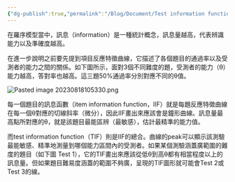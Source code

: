 ```yaml
---
{"dg-publish":true,"permalink":"/Blog/Document/Test information function/","title":"Test information function","tags":["blog","IRT"],"created":"2023-08-18","updated":"2023-08-18"}
---
```



在羅序模型當中，訊息（information）是一種統計概念，訊息量越高，代表辨識能力以及準確度越高。

在進一步說明之前要先提到項目反應特徵曲線，它描述了各個題目的通過率以及受測者的能力之間的關係。如下圖所示，面對3個不同難度的題，受測者的能力（θ）能力越高，答對率也越高。這三題50%通過率分別對應不同的θ值。

![Pasted image 20230818105330.png](/img/user/Blog/Document/Pasted%20image%2020230818105330.png)


每一個題目的訊息函數（item information function，IIF）就是每題反應特徵曲線在每一個θ對應的切線斜率（微分），因此IIF畫出來應該會是鐘形曲線。訊息量最高點所對應的θ，就是該題目最能區辨（最敏感），估計最精準的能力值。

而test information function（TIF）則是IIF的總合。曲線的peak可以顯示該測驗最能敏感、精準地測量到哪個能力區間內的受測者。如果某個測驗涵蓋廣範圍的難度的題目（如下圖 Test 1），它的TIF畫出來應該從低θ到高θ都有相當程度以上的訊息量。但如果題目難易度涵蓋的範圍不夠廣，呈現的TIF圖形就可能會Test 2或Test 3的線。

<style> .container {font-family: sans-serif; text-align: center;} .button-wrapper button {z-index: 1;height: 40px; width: 100px; margin: 10px;padding: 5px;} .excalidraw .App-menu_top .buttonList { display: flex;} .excalidraw-wrapper { height: 800px; margin: 50px; position: relative;} :root[dir="ltr"] .excalidraw .layer-ui__wrapper .zen-mode-transition.App-menu_bottom--transition-left {transform: none;} </style><script src="https://cdn.jsdelivr.net/npm/react@17/umd/react.production.min.js"></script><script src="https://cdn.jsdelivr.net/npm/react-dom@17/umd/react-dom.production.min.js"></script><script type="text/javascript" src="https://cdn.jsdelivr.net/npm/@excalidraw/excalidraw@0/dist/excalidraw.production.min.js"></script><div id="ideal_TIFexcalidraw.md1"></div><script>(function(){const InitialData={"type":"excalidraw","version":2,"source":"https://github.com/zsviczian/obsidian-excalidraw-plugin/releases/tag/1.9.16","elements":[{"type":"line","version":128,"versionNonce":375433208,"isDeleted":false,"id":"caYVpTqgPOdlVXi4oaB9h","fillStyle":"hachure","strokeWidth":1,"strokeStyle":"solid","roughness":1,"opacity":100,"angle":0,"x":-266.28515625,"y":-262.53515625,"strokeColor":"#1e1e1e","backgroundColor":"transparent","width":5.684341886080802e-14,"height":363.5859375,"seed":554185608,"groupIds":[],"frameId":null,"roundness":{"type":2},"boundElements":[],"updated":1692327913958,"link":null,"locked":false,"startBinding":null,"endBinding":null,"lastCommittedPoint":null,"startArrowhead":null,"endArrowhead":null,"points":[[0,0],[-5.684341886080802e-14,363.5859375]]},{"type":"line","version":290,"versionNonce":1529371384,"isDeleted":false,"id":"w63VU9EQT1aiVyvNmB16_","fillStyle":"hachure","strokeWidth":1,"strokeStyle":"solid","roughness":1,"opacity":100,"angle":0,"x":158.0546875,"y":101.08870738856955,"strokeColor":"#1e1e1e","backgroundColor":"transparent","width":426.6452915844875,"height":0,"seed":2096687352,"groupIds":[],"frameId":null,"roundness":{"type":2},"boundElements":[],"updated":1692327923525,"link":null,"locked":false,"startBinding":null,"endBinding":null,"lastCommittedPoint":null,"startArrowhead":null,"endArrowhead":null,"points":[[0,0],[-426.6452915844875,0]]},{"type":"text","version":50,"versionNonce":244537016,"isDeleted":false,"id":"yNvue25o","fillStyle":"hachure","strokeWidth":1,"strokeStyle":"solid","roughness":1,"opacity":100,"angle":0,"x":-69.328125,"y":118.30078125,"strokeColor":"#1e1e1e","backgroundColor":"transparent","width":11.219985961914062,"height":25,"seed":1414675448,"groupIds":[],"frameId":null,"roundness":null,"boundElements":[],"updated":1692605283006,"link":null,"locked":false,"fontSize":20,"fontFamily":1,"text":"θ","rawText":"θ","textAlign":"left","verticalAlign":"top","containerId":null,"originalText":"θ","lineHeight":1.25,"baseline":18},{"type":"text","version":108,"versionNonce":1476169928,"isDeleted":false,"id":"EliHJ9jo","fillStyle":"hachure","strokeWidth":1,"strokeStyle":"solid","roughness":1,"opacity":100,"angle":4.71238898038469,"x":-352.296875,"y":-96.40234375,"strokeColor":"#1e1e1e","backgroundColor":"transparent","width":105.21989440917969,"height":25,"seed":1215075576,"groupIds":[],"frameId":null,"roundness":null,"boundElements":[],"updated":1692605283006,"link":null,"locked":false,"fontSize":20,"fontFamily":1,"text":"information","rawText":"information","textAlign":"left","verticalAlign":"top","containerId":null,"originalText":"information","lineHeight":1.25,"baseline":18},{"type":"freedraw","version":402,"versionNonce":857114504,"isDeleted":false,"id":"_1ERetLBmm_2A0KY5L9JL","fillStyle":"hachure","strokeWidth":0.5,"strokeStyle":"solid","roughness":1,"opacity":100,"angle":0,"x":-255.65625,"y":-30.671875,"strokeColor":"#e03131","backgroundColor":"transparent","width":421.30859375,"height":78.7109375,"seed":1988796552,"groupIds":[],"frameId":null,"roundness":null,"boundElements":[],"updated":1692327975279,"link":null,"locked":false,"points":[[0,0],[0.40625,0],[0.8125,-0.41015625],[1.21875,-0.8203125],[1.625,-1.23046875],[2.03125,-1.23046875],[2.84375,-2.05078125],[3.25,-2.05078125],[3.65625,-2.4609375],[5.44921875,-3.0625],[6.26171875,-3.47265625],[8.4609375,-4.671875],[9.2734375,-5.08203125],[11.47265625,-5.68359375],[13.265625,-6.28515625],[14.078125,-6.6953125],[14.484375,-6.6953125],[15.296875,-7.10546875],[15.703125,-7.10546875],[16.921875,-7.515625],[17.328125,-7.92578125],[18.546875,-7.92578125],[18.953125,-8.3359375],[21.55859375,-9.34765625],[22.37109375,-9.7578125],[22.77734375,-9.7578125],[23.18359375,-9.7578125],[23.18359375,-10.16796875],[23.58984375,-10.16796875],[23.99609375,-10.578125],[24.40234375,-10.578125],[25.21484375,-10.98828125],[26.02734375,-11.3984375],[27.8203125,-12.59765625],[28.2265625,-12.59765625],[29.8515625,-13.41796875],[30.2578125,-13.828125],[31.0703125,-14.23828125],[31.8828125,-14.23828125],[32.6953125,-14.6484375],[33.1015625,-15.05859375],[34.3203125,-15.46875],[34.3203125,-15.87890625],[35.9453125,-16.6953125],[36.3515625,-16.6953125],[37.5703125,-17.51171875],[37.9765625,-17.921875],[38.7890625,-18.33203125],[39.6015625,-18.7421875],[40.4140625,-19.15234375],[41.2265625,-19.96875],[42.4453125,-20.7890625],[42.8515625,-21.19921875],[43.2578125,-21.19921875],[44.4765625,-22.01953125],[44.8828125,-22.01953125],[45.2890625,-22.4296875],[46.1015625,-22.83984375],[46.9140625,-23.66015625],[47.7265625,-24.0703125],[48.1328125,-24.48046875],[48.5390625,-24.48046875],[50.73828125,-26.08984375],[51.14453125,-26.08984375],[51.95703125,-26.5],[52.36328125,-26.91015625],[53.17578125,-26.91015625],[53.98828125,-27.3203125],[54.80078125,-27.73046875],[55.61328125,-27.73046875],[57.8125,-28.7421875],[58.21875,-28.7421875],[59.4375,-29.5625],[59.84375,-29.5625],[61.0625,-29.97265625],[61.46875,-29.97265625],[62.28125,-29.97265625],[62.28125,-30.3828125],[63.09375,-30.3828125],[63.5,-30.79296875],[65.125,-31.203125],[66.34375,-32.0234375],[66.75,-32.0234375],[67.5625,-32.43359375],[68.78125,-32.84375],[69.1875,-32.84375],[71.38671875,-33.85546875],[71.79296875,-34.265625],[73.41796875,-35.0859375],[73.82421875,-35.0859375],[76.0234375,-36.09765625],[76.4296875,-36.5078125],[77.6484375,-36.91796875],[79.44140625,-37.51953125],[80.25390625,-37.9296875],[80.66015625,-38.33984375],[82.859375,-38.94140625],[83.265625,-38.94140625],[84.484375,-39.3515625],[84.890625,-39.76171875],[85.703125,-40.171875],[86.109375,-40.171875],[87.734375,-40.9921875],[88.140625,-40.9921875],[90.33984375,-42.19140625],[92.1328125,-43.390625],[92.9453125,-43.80078125],[94.73828125,-44.40234375],[95.55078125,-44.8125],[96.36328125,-45.22265625],[97.58203125,-45.6328125],[97.98828125,-46.04296875],[98.80078125,-46.453125],[100.01953125,-46.86328125],[100.83203125,-47.6796875],[101.64453125,-48.08984375],[102.05078125,-48.5],[102.86328125,-48.5],[103.67578125,-48.91015625],[103.67578125,-49.3203125],[104.48828125,-49.73046875],[105.30078125,-49.73046875],[105.70703125,-50.140625],[106.11328125,-50.55078125],[106.92578125,-50.55078125],[107.33203125,-50.9609375],[109.53125,-51.5625],[110.34375,-51.97265625],[111.5625,-52.3828125],[111.96875,-52.79296875],[112.375,-53.203125],[113.1875,-53.203125],[114,-53.61328125],[114.40625,-54.0234375],[117.01171875,-55.03515625],[117.82421875,-55.4453125],[118.23046875,-55.4453125],[122.8359375,-57.34375],[123.2421875,-57.75390625],[124.0546875,-58.1640625],[124.8671875,-58.57421875],[126.0859375,-58.984375],[126.4921875,-58.984375],[128.1171875,-59.39453125],[128.9296875,-59.8046875],[130.5546875,-60.21484375],[131.3671875,-60.625],[132.5859375,-61.03515625],[134.37890625,-61.63671875],[135.19140625,-61.63671875],[136.00390625,-62.046875],[136.41015625,-62.046875],[137.62890625,-62.8671875],[138.03515625,-62.8671875],[138.84765625,-63.27734375],[139.66015625,-63.27734375],[140.06640625,-63.27734375],[140.06640625,-63.6875],[141.28515625,-64.09765625],[142.09765625,-64.09765625],[143.31640625,-64.5078125],[143.72265625,-64.5078125],[144.94140625,-65.328125],[145.34765625,-65.328125],[146.16015625,-65.328125],[146.97265625,-65.73828125],[147.78515625,-65.73828125],[148.59765625,-66.1484375],[149.81640625,-66.55859375],[150.62890625,-66.55859375],[151.84765625,-66.96875],[152.25390625,-66.96875],[156.453125,-67.37890625],[156.859375,-67.37890625],[159.05859375,-67.37890625],[159.46484375,-67.37890625],[160.68359375,-67.37890625],[161.08984375,-67.37890625],[162.30859375,-67.37890625],[162.71484375,-67.37890625],[163.93359375,-67.37890625],[164.33984375,-67.37890625],[167.92578125,-67.37890625],[168.73828125,-67.37890625],[172.53125,-67.37890625],[173.34375,-67.37890625],[175.54296875,-67.37890625],[177.3359375,-67.37890625],[178.1484375,-67.37890625],[179.3671875,-67.37890625],[179.7734375,-67.37890625],[181.3984375,-67.37890625],[181.8046875,-67.37890625],[183.0234375,-67.37890625],[185.22265625,-67.37890625],[185.62890625,-67.37890625],[186.44140625,-67.37890625],[187.66015625,-67.37890625],[188.87890625,-67.37890625],[189.28515625,-67.37890625],[190.50390625,-67.37890625],[194.703125,-67.37890625],[195.109375,-67.37890625],[198.90234375,-67.37890625],[199.71484375,-67.37890625],[201.5078125,-67.37890625],[201.9140625,-67.37890625],[203.1328125,-67.37890625],[203.5390625,-67.37890625],[203.9453125,-67.37890625],[204.3515625,-67.37890625],[204.7578125,-67.37890625],[205.1640625,-67.37890625],[205.9765625,-67.37890625],[206.3828125,-67.37890625],[207.1953125,-67.37890625],[208.0078125,-67.37890625],[212.20703125,-66.43359375],[212.61328125,-66.43359375],[213.42578125,-66.43359375],[213.83203125,-66.02734375],[215.05078125,-66.02734375],[215.45703125,-66.02734375],[216.26953125,-65.62109375],[217.08203125,-65.62109375],[219.28125,-65.62109375],[219.6875,-65.21484375],[221.3125,-64.80859375],[222.125,-64.80859375],[223.34375,-64.40234375],[223.75,-64.40234375],[225.94921875,-63.8046875],[226.76171875,-63.8046875],[227.57421875,-63.8046875],[229.3671875,-63.20703125],[231.97265625,-63.20703125],[232.78515625,-63.20703125],[237.390625,-62.26171875],[238.203125,-62.26171875],[240.40234375,-61.6640625],[241.21484375,-61.6640625],[242.43359375,-61.6640625],[244.2265625,-61.6640625],[244.6328125,-61.2578125],[245.8515625,-61.2578125],[246.2578125,-61.2578125],[247.4765625,-60.8515625],[247.8828125,-60.8515625],[250.08203125,-60.4453125],[250.48828125,-60.4453125],[252.11328125,-60.4453125],[252.92578125,-60.0390625],[254.14453125,-60.0390625],[254.95703125,-59.6328125],[256.17578125,-59.6328125],[256.58203125,-59.2265625],[257.80078125,-59.2265625],[258.20703125,-58.8203125],[259.83203125,-58.4140625],[260.64453125,-58.0078125],[262.4375,-57.41015625],[266.0234375,-56.21484375],[266.8359375,-55.80859375],[268.62890625,-55.2109375],[269.44140625,-55.2109375],[270.25390625,-54.3984375],[270.66015625,-54.3984375],[274.859375,-52.50390625],[280.65625,-50.1875],[282.28125,-49.375],[284.07421875,-48.1796875],[285.69921875,-47.3671875],[286.10546875,-47.3671875],[288.3046875,-46.36328125],[288.7109375,-46.36328125],[290.3359375,-45.14453125],[291.1484375,-45.14453125],[293.34765625,-43.54296875],[297.140625,-41.6484375],[298.359375,-41.2421875],[299.171875,-40.4296875],[300.796875,-39.6171875],[301.203125,-39.6171875],[302.828125,-39.2109375],[303.234375,-38.8046875],[304.453125,-38.3984375],[305.265625,-37.9921875],[307.46484375,-36.98828125],[308.27734375,-36.98828125],[312.4765625,-35.63671875],[316.26953125,-34.69140625],[317.48828125,-34.28515625],[319.28125,-33.6875],[321.88671875,-32.68359375],[322.69921875,-32.68359375],[326.8984375,-31.33203125],[327.3046875,-31.33203125],[329.09765625,-30.734375],[329.91015625,-30.328125],[330.72265625,-29.921875],[331.53515625,-29.921875],[331.94140625,-29.921875],[333.16015625,-29.515625],[333.56640625,-29.109375],[334.78515625,-29.109375],[335.19140625,-28.703125],[337.390625,-28.10546875],[339.18359375,-28.10546875],[339.99609375,-27.69921875],[340.80859375,-27.29296875],[343.0078125,-26.6953125],[343.4140625,-26.2890625],[345.61328125,-25.69140625],[346.01953125,-25.69140625],[348.625,-25.09375],[349.03125,-24.6875],[351.23046875,-23.68359375],[353.0234375,-23.0859375],[353.8359375,-22.6796875],[355.62890625,-22.08203125],[356.44140625,-21.26953125],[357.25390625,-21.26953125],[357.66015625,-20.86328125],[358.47265625,-20.45703125],[358.87890625,-20.45703125],[360.09765625,-20.05078125],[360.91015625,-19.23828125],[361.72265625,-19.23828125],[362.53515625,-18.83203125],[363.75390625,-18.01953125],[364.56640625,-18.01953125],[365.78515625,-17.20703125],[366.19140625,-17.20703125],[368.796875,-16.203125],[370.58984375,-16.203125],[375.1953125,-14.30859375],[376.98828125,-13.7109375],[378.20703125,-12.8984375],[380,-12.30078125],[381.21875,-11.89453125],[381.625,-11.89453125],[382.03125,-11.89453125],[382.84375,-11.08203125],[384.46875,-10.26953125],[385.28125,-9.86328125],[391.890625,-7.140625],[393.68359375,-6.54296875],[394.90234375,-5.73046875],[395.71484375,-5.73046875],[396.12109375,-5.32421875],[396.93359375,-4.91796875],[396.93359375,-4.51171875],[397.74609375,-4.10546875],[398.15234375,-4.10546875],[398.96484375,-3.69921875],[398.96484375,-3.29296875],[399.77734375,-2.88671875],[400.18359375,-2.88671875],[400.99609375,-2.07421875],[401.40234375,-1.66796875],[402.62109375,-1.26171875],[403.02734375,-0.85546875],[403.43359375,-0.44921875],[404.24609375,-0.04296875],[404.65234375,-0.04296875],[405.05859375,0.36328125],[405.46484375,0.76953125],[406.27734375,1.17578125],[406.68359375,1.58203125],[407.49609375,1.98828125],[407.90234375,1.98828125],[408.30859375,2.39453125],[408.71484375,2.80078125],[409.12109375,3.20703125],[409.52734375,3.61328125],[410.33984375,4.01953125],[411.15234375,4.42578125],[412.37109375,5.23828125],[412.77734375,5.64453125],[413.58984375,6.05078125],[413.58984375,6.45703125],[413.99609375,6.45703125],[414.80859375,7.26953125],[415.21484375,7.26953125],[416.02734375,7.67578125],[416.43359375,8.08203125],[417.24609375,8.48828125],[417.65234375,8.48828125],[418.05859375,8.48828125],[418.46484375,8.48828125],[418.46484375,8.89453125],[418.87109375,8.89453125],[418.87109375,9.30078125],[419.27734375,9.30078125],[420.08984375,10.11328125],[420.90234375,10.92578125],[420.90234375,11.33203125],[421.30859375,11.33203125],[421.30859375,11.33203125]],"lastCommittedPoint":null,"simulatePressure":true,"pressures":[]},{"type":"freedraw","version":724,"versionNonce":1795550344,"isDeleted":false,"id":"VZwp2T_V4XIKv_Rh2lsT8","fillStyle":"hachure","strokeWidth":0.5,"strokeStyle":"solid","roughness":1,"opacity":100,"angle":0,"x":-248.82421875,"y":42.5859375,"strokeColor":"#1971c2","backgroundColor":"transparent","width":379.53515625,"height":157.25390625,"seed":82597512,"groupIds":[],"frameId":null,"roundness":null,"boundElements":[],"updated":1692328012897,"link":null,"locked":false,"points":[[0,0],[0,-0.41015625],[0.8125,-0.41015625],[1.21875,-0.41015625],[2.03125,-0.41015625],[2.4375,-0.41015625],[2.84375,-0.41015625],[3.25,-0.41015625],[4.0625,-0.41015625],[4.875,-0.41015625],[5.28125,-0.41015625],[5.6875,-0.41015625],[6.09375,-0.41015625],[6.5,-0.41015625],[6.90625,-0.41015625],[7.3125,-0.41015625],[7.71875,-0.41015625],[8.125,-0.41015625],[8.53125,-0.8203125],[8.9375,-0.8203125],[9.75,-0.8203125],[10.15625,-0.8203125],[10.5625,-0.8203125],[10.96875,-1.23046875],[11.375,-1.23046875],[11.78125,-1.23046875],[12.1875,-1.23046875],[12.59375,-1.23046875],[13,-1.23046875],[13.8125,-1.640625],[14.625,-1.640625],[15.4375,-1.640625],[16.25,-2.05078125],[17.0625,-2.05078125],[17.46875,-2.05078125],[18.28125,-2.05078125],[18.6875,-2.05078125],[19.90625,-2.05078125],[20.3125,-2.05078125],[21.53125,-2.05078125],[22.34375,-2.4609375],[22.75,-2.4609375],[23.15625,-2.4609375],[23.96875,-2.4609375],[24.375,-2.4609375],[25.1875,-2.4609375],[25.59375,-2.4609375],[26.40625,-2.4609375],[26.8125,-2.4609375],[27.21875,-2.4609375],[27.625,-2.4609375],[28.03125,-2.4609375],[28.4375,-2.4609375],[28.84375,-2.87109375],[29.25,-2.87109375],[30.0625,-2.87109375],[30.46875,-2.87109375],[30.875,-2.87109375],[31.6875,-2.87109375],[32.09375,-2.87109375],[32.90625,-2.87109375],[33.3125,-2.87109375],[34.125,-3.28125],[34.53125,-3.28125],[34.9375,-3.28125],[35.34375,-3.28125],[36.15625,-3.28125],[36.5625,-3.28125],[37.375,-3.69140625],[38.1875,-3.69140625],[39,-3.69140625],[39.8125,-4.1015625],[40.625,-4.1015625],[41.03125,-4.1015625],[41.84375,-4.1015625],[42.25,-4.1015625],[43.0625,-4.51171875],[43.875,-4.921875],[44.28125,-4.921875],[45.09375,-5.33203125],[45.5,-5.33203125],[45.90625,-5.33203125],[46.3125,-5.33203125],[46.71875,-5.33203125],[47.125,-5.7421875],[47.53125,-5.7421875],[47.9375,-6.15234375],[48.34375,-6.15234375],[48.75,-6.15234375],[49.5625,-6.5625],[49.96875,-6.5625],[50.78125,-6.97265625],[51.1875,-6.97265625],[51.59375,-6.97265625],[52,-7.3828125],[52.8125,-7.79296875],[53.21875,-7.79296875],[53.625,-8.203125],[54.03125,-8.203125],[54.4375,-8.61328125],[55.25,-9.0234375],[55.65625,-9.0234375],[55.65625,-9.43359375],[56.0625,-9.84375],[56.46875,-9.84375],[56.46875,-10.25390625],[57.28125,-10.6640625],[57.28125,-11.07421875],[58.09375,-12.30078125],[60.9375,-15.1484375],[61.75,-15.96875],[62.5625,-16.78515625],[62.96875,-17.60546875],[63.375,-18.015625],[63.78125,-18.8359375],[64.1875,-19.24609375],[64.59375,-19.65625],[64.59375,-20.06640625],[65.40625,-21.29296875],[65.8125,-21.703125],[66.21875,-22.5234375],[66.625,-22.93359375],[67.03125,-23.75390625],[67.4375,-23.75390625],[67.84375,-24.57421875],[67.84375,-24.984375],[68.25,-25.39453125],[68.65625,-25.8046875],[68.65625,-26.625],[69.0625,-26.625],[69.0625,-27.03515625],[69.46875,-27.4453125],[69.46875,-27.85546875],[69.875,-28.265625],[69.875,-28.67578125],[70.28125,-29.49609375],[70.28125,-29.90625],[70.6875,-30.31640625],[71.8828125,-32.11328125],[72.2890625,-33.33984375],[72.88671875,-35.13671875],[75.1875,-39.75],[75.1875,-40.16015625],[77.89453125,-45.58984375],[78.4921875,-47.38671875],[78.8984375,-48.203125],[79.3046875,-50.81640625],[80.30859375,-53.0234375],[80.71484375,-53.84375],[81.12109375,-54.66015625],[81.52734375,-55.88671875],[81.93359375,-56.296875],[82.33984375,-57.5234375],[82.33984375,-57.93359375],[82.74609375,-58.75390625],[82.74609375,-59.1640625],[82.74609375,-59.984375],[83.15234375,-60.80078125],[83.15234375,-61.62109375],[83.55859375,-62.4375],[83.55859375,-62.84765625],[83.96484375,-64.07421875],[83.96484375,-64.484375],[84.37109375,-65.3046875],[84.37109375,-66.12109375],[84.77734375,-66.94140625],[85.18359375,-67.7578125],[85.58984375,-68.984375],[85.58984375,-69.39453125],[85.99609375,-71.02734375],[86.40234375,-71.84375],[87.75390625,-76.45703125],[87.75390625,-76.8671875],[88.16015625,-78.09375],[88.56640625,-78.50390625],[88.97265625,-79.73046875],[89.37890625,-80.140625],[89.37890625,-80.9609375],[89.78515625,-81.77734375],[90.3828125,-84.390625],[90.3828125,-84.80078125],[90.7890625,-85.62109375],[91.1953125,-86.03125],[91.1953125,-86.84765625],[91.6015625,-87.2578125],[91.6015625,-88.484375],[92.0078125,-88.89453125],[92.0078125,-89.3046875],[92.0078125,-90.53125],[92.4140625,-90.94140625],[93.01171875,-93.1484375],[93.01171875,-93.55859375],[93.41796875,-95.19140625],[93.82421875,-96.0078125],[93.82421875,-97.234375],[93.82421875,-97.64453125],[94.63671875,-98.87109375],[94.63671875,-99.28125],[94.63671875,-100.1015625],[94.63671875,-100.51171875],[95.44921875,-101.33203125],[95.44921875,-101.7421875],[95.44921875,-102.5625],[95.85546875,-102.97265625],[95.85546875,-103.79296875],[96.26171875,-104.203125],[96.26171875,-105.4296875],[96.66796875,-105.83984375],[96.66796875,-106.25],[96.66796875,-107.0703125],[97.07421875,-107.88671875],[97.07421875,-108.70703125],[97.48046875,-109.5234375],[97.48046875,-110.34375],[97.48046875,-110.75390625],[97.88671875,-111.1640625],[97.88671875,-111.57421875],[97.88671875,-112.39453125],[98.29296875,-112.8046875],[98.29296875,-114.03125],[98.69921875,-114.44140625],[99.10546875,-116.6484375],[99.51171875,-117.46484375],[99.51171875,-118.28515625],[99.91796875,-118.6953125],[99.91796875,-119.10546875],[100.32421875,-119.92578125],[100.73046875,-120.3359375],[100.73046875,-120.74609375],[101.13671875,-121.15625],[101.13671875,-121.56640625],[101.13671875,-121.9765625],[101.13671875,-122.38671875],[101.54296875,-122.38671875],[101.54296875,-122.796875],[101.94921875,-123.6171875],[102.35546875,-124.43359375],[102.76171875,-125.25390625],[103.359375,-127.05078125],[104.36328125,-129.2578125],[104.76953125,-129.66796875],[105.17578125,-130.89453125],[105.58203125,-131.3046875],[105.98828125,-132.125],[105.98828125,-132.53515625],[106.39453125,-133.35546875],[106.80078125,-133.35546875],[106.80078125,-133.765625],[106.80078125,-134.17578125],[107.20703125,-134.17578125],[107.20703125,-134.5859375],[107.61328125,-134.5859375],[107.61328125,-135.40625],[108.01953125,-135.81640625],[108.42578125,-136.2265625],[108.42578125,-136.63671875],[108.83203125,-137.046875],[109.23828125,-137.046875],[109.23828125,-137.45703125],[109.23828125,-137.8671875],[109.64453125,-138.27734375],[110.05078125,-138.27734375],[110.05078125,-138.6875],[110.45703125,-139.09765625],[110.86328125,-139.09765625],[110.86328125,-139.5078125],[111.26953125,-139.91796875],[111.67578125,-140.328125],[112.08203125,-140.328125],[112.08203125,-140.73828125],[112.48828125,-140.73828125],[112.89453125,-141.1484375],[113.30078125,-141.55859375],[113.70703125,-141.55859375],[113.70703125,-141.96875],[114.51953125,-142.37890625],[114.92578125,-142.37890625],[115.33203125,-142.7890625],[115.73828125,-143.19921875],[116.14453125,-143.609375],[116.55078125,-143.609375],[116.95703125,-143.609375],[117.36328125,-144.01953125],[117.76953125,-144.4296875],[118.17578125,-144.4296875],[118.58203125,-144.4296875],[118.58203125,-144.83984375],[118.98828125,-144.83984375],[119.39453125,-145.25],[119.80078125,-145.25],[120.20703125,-145.66015625],[120.61328125,-145.66015625],[121.01953125,-145.66015625],[121.83203125,-146.0703125],[122.23828125,-146.0703125],[123.05078125,-146.48046875],[123.45703125,-146.48046875],[123.86328125,-146.890625],[124.26953125,-146.890625],[124.26953125,-147.30078125],[124.67578125,-147.30078125],[125.48828125,-147.30078125],[126.30078125,-147.7109375],[127.11328125,-147.7109375],[127.51953125,-147.7109375],[127.92578125,-148.12109375],[128.33203125,-148.12109375],[129.14453125,-148.53125],[129.55078125,-148.53125],[130.36328125,-148.53125],[130.76953125,-148.94140625],[132.96875,-149.3515625],[133.375,-149.3515625],[135.57421875,-149.953125],[135.98046875,-149.953125],[136.38671875,-149.953125],[136.38671875,-150.36328125],[136.79296875,-150.36328125],[137.19921875,-150.36328125],[137.60546875,-150.36328125],[138.01171875,-150.36328125],[138.41796875,-150.36328125],[139.63671875,-150.36328125],[140.04296875,-150.36328125],[141.66796875,-150.7734375],[142.48046875,-150.7734375],[144.10546875,-151.59375],[144.51171875,-151.59375],[144.91796875,-151.59375],[145.32421875,-151.59375],[145.73046875,-151.59375],[146.54296875,-151.59375],[146.94921875,-151.1875],[147.35546875,-151.1875],[147.76171875,-151.1875],[148.16796875,-151.1875],[148.57421875,-151.1875],[148.98046875,-151.1875],[149.79296875,-151.1875],[151.41796875,-151.1875],[152.23046875,-151.1875],[153.04296875,-151.1875],[153.44921875,-151.1875],[153.85546875,-151.1875],[154.66796875,-151.1875],[155.07421875,-151.59765625],[159.6796875,-151.59765625],[160.4921875,-152.0078125],[162.69140625,-152.0078125],[163.09765625,-152.0078125],[163.50390625,-152.41796875],[163.91015625,-152.41796875],[164.31640625,-152.41796875],[165.12890625,-152.41796875],[165.53515625,-152.01171875],[165.94140625,-152.01171875],[166.75390625,-152.01171875],[166.75390625,-151.60546875],[167.56640625,-151.60546875],[167.97265625,-151.60546875],[169.19140625,-150.79296875],[169.59765625,-150.79296875],[170.81640625,-150.38671875],[171.62890625,-149.98046875],[172.44140625,-149.57421875],[173.25390625,-149.57421875],[174.47265625,-149.16796875],[174.87890625,-149.16796875],[175.28515625,-149.16796875],[175.69140625,-148.76171875],[176.09765625,-148.76171875],[176.50390625,-148.35546875],[176.91015625,-148.35546875],[177.31640625,-148.35546875],[178.12890625,-147.94921875],[178.53515625,-147.94921875],[178.94140625,-147.94921875],[179.34765625,-147.94921875],[180.16015625,-147.94921875],[180.56640625,-147.94921875],[182.765625,-147.94921875],[183.171875,-147.94921875],[186.18359375,-147.94921875],[186.18359375,-148.359375],[186.58984375,-148.359375],[186.99609375,-148.359375],[187.40234375,-148.359375],[188.21484375,-148.359375],[188.62109375,-148.359375],[189.02734375,-148.76953125],[189.83984375,-148.76953125],[190.24609375,-148.76953125],[190.65234375,-148.76953125],[191.05859375,-148.76953125],[191.46484375,-148.76953125],[191.87109375,-148.76953125],[192.27734375,-148.76953125],[192.68359375,-148.36328125],[193.08984375,-148.36328125],[193.90234375,-147.95703125],[194.30859375,-147.95703125],[194.71484375,-147.55078125],[195.12109375,-147.55078125],[195.52734375,-147.55078125],[195.93359375,-147.55078125],[196.33984375,-147.55078125],[196.74609375,-147.55078125],[197.15234375,-147.14453125],[197.55859375,-146.73828125],[197.96484375,-146.73828125],[198.37109375,-146.33203125],[198.77734375,-146.33203125],[199.18359375,-145.92578125],[199.18359375,-145.51953125],[199.58984375,-145.51953125],[199.99609375,-145.51953125],[199.99609375,-145.11328125],[200.40234375,-145.11328125],[200.80859375,-145.11328125],[201.21484375,-145.11328125],[202.02734375,-144.70703125],[202.83984375,-144.70703125],[203.24609375,-144.70703125],[203.65234375,-144.70703125],[203.65234375,-144.30078125],[204.05859375,-144.30078125],[204.87109375,-144.30078125],[205.27734375,-143.89453125],[205.68359375,-143.89453125],[206.08984375,-143.48828125],[206.90234375,-143.48828125],[206.90234375,-143.08203125],[207.30859375,-142.67578125],[207.71484375,-142.67578125],[208.12109375,-142.67578125],[208.52734375,-142.26953125],[208.52734375,-141.86328125],[209.74609375,-141.05078125],[210.15234375,-140.64453125],[210.55859375,-140.64453125],[210.96484375,-139.83203125],[211.37109375,-139.42578125],[211.77734375,-139.01953125],[211.77734375,-138.61328125],[212.58984375,-137.39453125],[212.58984375,-136.98828125],[213.40234375,-135.76953125],[213.40234375,-135.36328125],[213.80859375,-134.55078125],[214.21484375,-133.73828125],[214.62109375,-133.33203125],[215.02734375,-132.92578125],[215.02734375,-132.51953125],[215.43359375,-131.70703125],[215.43359375,-131.30078125],[215.83984375,-130.48828125],[216.24609375,-130.08203125],[216.84375,-127.8828125],[217.25,-127.0703125],[217.65625,-126.2578125],[218.0625,-125.4453125],[218.66015625,-122.83984375],[219.06640625,-122.02734375],[220.01171875,-117.828125],[220.01171875,-117.421875],[220.95703125,-113.22265625],[221.36328125,-112.81640625],[221.36328125,-112.00390625],[221.76953125,-110.78515625],[221.76953125,-110.37890625],[222.17578125,-109.16015625],[222.17578125,-108.75390625],[222.58203125,-106.5546875],[222.58203125,-105.7421875],[222.98828125,-103.13671875],[222.98828125,-99.34375],[223.39453125,-98.125],[223.39453125,-96.33203125],[223.9921875,-93.7265625],[223.9921875,-93.3203125],[224.58984375,-90.71484375],[224.58984375,-90.30859375],[224.99609375,-88.109375],[224.99609375,-87.703125],[224.99609375,-85.91015625],[225.40234375,-84.69140625],[225.40234375,-84.28515625],[225.80859375,-82.66015625],[226.21484375,-81.84765625],[226.8125,-79.6484375],[226.8125,-78.8359375],[227.625,-77.2109375],[227.625,-75.41796875],[228.03125,-74.19921875],[228.4375,-73.38671875],[228.4375,-72.16796875],[228.84375,-71.35546875],[229.25,-68.75],[229.65625,-67.9375],[231.0078125,-63.33203125],[232.359375,-57.9140625],[232.95703125,-56.12109375],[233.9609375,-53.515625],[234.90625,-49.72265625],[234.90625,-48.91015625],[235.50390625,-47.1171875],[235.91015625,-44.91796875],[236.31640625,-44.10546875],[237.3203125,-41.90625],[237.91796875,-39.30078125],[237.91796875,-38.89453125],[238.32421875,-38.08203125],[238.73046875,-36.86328125],[239.13671875,-36.05078125],[239.54296875,-35.23828125],[239.54296875,-34.83203125],[240.35546875,-33.61328125],[240.35546875,-33.20703125],[241.16796875,-31.98828125],[241.16796875,-31.58203125],[241.57421875,-30.76953125],[241.98046875,-30.36328125],[242.38671875,-29.55078125],[242.38671875,-29.14453125],[242.79296875,-28.73828125],[243.19921875,-28.33203125],[243.60546875,-27.92578125],[243.60546875,-27.51953125],[244.01171875,-27.11328125],[244.41796875,-26.30078125],[244.82421875,-25.48828125],[245.23046875,-25.08203125],[245.63671875,-23.86328125],[246.04296875,-23.45703125],[246.85546875,-22.23828125],[246.85546875,-21.83203125],[247.26171875,-21.01953125],[247.66796875,-20.61328125],[248.07421875,-19.80078125],[248.48046875,-19.80078125],[248.88671875,-18.98828125],[248.88671875,-18.58203125],[249.29296875,-18.17578125],[250.10546875,-16.95703125],[250.51171875,-16.55078125],[251.73046875,-15.33203125],[252.13671875,-14.51953125],[252.94921875,-13.70703125],[253.35546875,-13.30078125],[253.76171875,-12.89453125],[253.76171875,-12.48828125],[254.16796875,-12.08203125],[254.57421875,-11.67578125],[255.38671875,-10.86328125],[255.38671875,-10.45703125],[256.19921875,-10.05078125],[256.60546875,-9.23828125],[257.41796875,-8.42578125],[258.23046875,-7.61328125],[258.23046875,-7.20703125],[259.04296875,-6.39453125],[259.44921875,-5.98828125],[260.26171875,-4.76953125],[260.66796875,-4.36328125],[261.07421875,-3.95703125],[261.88671875,-3.14453125],[262.29296875,-2.73828125],[262.69921875,-2.33203125],[263.10546875,-2.33203125],[263.10546875,-1.92578125],[263.51171875,-1.92578125],[263.91796875,-1.92578125],[263.91796875,-1.51953125],[264.32421875,-1.51953125],[264.73046875,-1.51953125],[265.13671875,-1.11328125],[265.94921875,-0.70703125],[266.35546875,-0.30078125],[266.76171875,-0.30078125],[267.16796875,-0.30078125],[267.57421875,0.10546875],[267.98046875,0.10546875],[268.79296875,0.10546875],[269.19921875,0.51171875],[270.41796875,0.51171875],[271.23046875,0.51171875],[271.63671875,0.51171875],[272.85546875,0.91796875],[273.26171875,0.91796875],[274.48046875,0.91796875],[274.88671875,0.91796875],[279.0859375,1.86328125],[279.4921875,1.86328125],[280.7109375,1.86328125],[281.1171875,1.86328125],[281.9296875,1.86328125],[282.3359375,1.86328125],[282.7421875,1.86328125],[283.5546875,1.86328125],[283.9609375,1.86328125],[284.7734375,1.86328125],[285.1796875,1.86328125],[285.5859375,1.86328125],[285.9921875,1.86328125],[286.8046875,1.86328125],[287.2109375,1.86328125],[288.4296875,1.86328125],[289.6484375,1.86328125],[290.4609375,1.86328125],[290.8671875,1.86328125],[292.0859375,1.86328125],[292.4921875,2.26953125],[294.1171875,2.26953125],[294.5234375,2.26953125],[296.72265625,2.26953125],[297.94140625,2.26953125],[298.34765625,2.26953125],[299.16015625,2.26953125],[299.97265625,2.26953125],[300.37890625,2.26953125],[300.78515625,2.26953125],[301.19140625,2.26953125],[302.00390625,2.26953125],[302.41015625,2.26953125],[303.22265625,2.26953125],[303.62890625,2.26953125],[304.44140625,2.26953125],[304.84765625,2.26953125],[305.66015625,2.26953125],[306.06640625,2.26953125],[306.47265625,2.26953125],[308.09765625,2.26953125],[309.31640625,2.26953125],[309.72265625,2.26953125],[310.94140625,2.26953125],[311.34765625,2.26953125],[311.75390625,2.26953125],[312.56640625,2.67578125],[312.97265625,2.67578125],[313.78515625,2.67578125],[314.19140625,2.67578125],[315.41015625,2.67578125],[315.81640625,3.08203125],[317.03515625,3.08203125],[317.84765625,3.08203125],[318.66015625,3.08203125],[322.453125,3.08203125],[323.265625,3.08203125],[323.671875,3.08203125],[324.078125,3.08203125],[324.484375,3.08203125],[324.890625,3.08203125],[326.109375,3.08203125],[326.515625,3.08203125],[327.328125,3.08203125],[328.546875,3.08203125],[329.359375,3.08203125],[330.578125,3.08203125],[331.390625,3.08203125],[332.609375,3.08203125],[333.015625,3.08203125],[333.828125,3.08203125],[334.234375,3.08203125],[335.046875,3.08203125],[335.453125,3.08203125],[336.265625,3.08203125],[336.671875,3.08203125],[337.484375,3.08203125],[337.890625,3.08203125],[338.703125,3.08203125],[339.109375,3.08203125],[339.921875,3.08203125],[340.328125,3.08203125],[341.546875,3.08203125],[341.953125,3.08203125],[344.15234375,3.6796875],[344.55859375,3.6796875],[350.76171875,4.8359375],[351.57421875,4.8359375],[354.1796875,4.8359375],[355.97265625,4.8359375],[357.19140625,4.8359375],[358.00390625,4.8359375],[359.62890625,4.8359375],[360.03515625,4.8359375],[360.84765625,4.8359375],[361.25390625,4.8359375],[361.66015625,4.8359375],[362.06640625,4.8359375],[362.47265625,4.8359375],[362.87890625,4.8359375],[363.69140625,4.8359375],[364.09765625,4.8359375],[365.31640625,4.8359375],[366.12890625,4.8359375],[367.34765625,4.8359375],[367.75390625,4.8359375],[368.56640625,4.8359375],[368.97265625,4.8359375],[369.78515625,4.8359375],[370.19140625,4.8359375],[370.59765625,4.8359375],[371.41015625,4.8359375],[371.41015625,4.42578125],[371.81640625,4.42578125],[372.22265625,4.42578125],[372.62890625,4.42578125],[373.03515625,4.42578125],[373.44140625,4.42578125],[373.84765625,4.42578125],[374.25390625,4.42578125],[375.06640625,4.42578125],[375.47265625,4.42578125],[375.87890625,4.42578125],[376.69140625,4.42578125],[377.50390625,4.42578125],[377.91015625,4.42578125],[378.72265625,4.42578125],[379.12890625,4.42578125],[379.53515625,4.42578125],[379.53515625,4.42578125]],"lastCommittedPoint":null,"simulatePressure":true,"pressures":[]},{"type":"freedraw","version":549,"versionNonce":1427010296,"isDeleted":false,"id":"rr6hGzG1d6Tph-zNeYsWI","fillStyle":"hachure","strokeWidth":0.5,"strokeStyle":"solid","roughness":1,"opacity":100,"angle":0,"x":-219.9921875,"y":44.01171875,"strokeColor":"#f08c00","backgroundColor":"transparent","width":380.42578125,"height":160.921875,"seed":866589576,"groupIds":[],"frameId":null,"roundness":null,"boundElements":[],"updated":1692328070767,"link":null,"locked":false,"points":[[0,0],[0,-0.41015625],[0.40625,-0.41015625],[0.8125,-0.41015625],[0.8125,-0.8203125],[1.21875,-0.8203125],[1.625,-0.8203125],[2.03125,-0.8203125],[3.25,-1.23046875],[3.65625,-1.23046875],[5.85546875,-1.640625],[6.26171875,-2.05078125],[10.8671875,-3],[11.6796875,-3.41015625],[17.265625,-4.359375],[18.078125,-4.359375],[22.68359375,-4.359375],[23.49609375,-4.359375],[23.90234375,-4.359375],[24.30859375,-4.359375],[25.12109375,-4.359375],[25.93359375,-4.359375],[30.1328125,-5.30859375],[31.92578125,-5.30859375],[39.515625,-5.30859375],[40.328125,-5.30859375],[48.12890625,-6.609375],[50.734375,-6.609375],[51.546875,-6.609375],[51.953125,-6.609375],[52.359375,-6.609375],[52.765625,-6.609375],[53.171875,-6.609375],[53.984375,-6.609375],[54.390625,-6.609375],[56.015625,-6.609375],[56.828125,-7.01953125],[57.234375,-7.01953125],[58.046875,-7.01953125],[58.453125,-7.01953125],[59.265625,-7.01953125],[59.671875,-7.01953125],[60.484375,-7.01953125],[60.890625,-7.01953125],[61.703125,-7.01953125],[62.109375,-7.01953125],[62.515625,-7.01953125],[63.328125,-7.01953125],[63.734375,-7.01953125],[64.140625,-7.01953125],[64.953125,-7.01953125],[65.359375,-7.01953125],[65.765625,-7.01953125],[66.171875,-6.61328125],[66.578125,-6.61328125],[68.203125,-6.20703125],[68.609375,-6.20703125],[69.828125,-6.20703125],[70.234375,-6.20703125],[70.640625,-6.20703125],[71.046875,-6.20703125],[71.453125,-6.20703125],[71.859375,-6.20703125],[72.265625,-6.20703125],[73.078125,-6.20703125],[73.484375,-6.20703125],[74.296875,-6.20703125],[75.109375,-6.20703125],[75.921875,-6.20703125],[76.328125,-6.20703125],[77.546875,-6.20703125],[77.953125,-6.20703125],[78.765625,-6.20703125],[79.171875,-6.20703125],[79.578125,-6.20703125],[79.984375,-6.20703125],[80.796875,-6.20703125],[81.203125,-6.20703125],[81.609375,-6.20703125],[82.421875,-6.20703125],[83.234375,-6.20703125],[83.640625,-6.20703125],[84.046875,-6.20703125],[84.859375,-6.20703125],[85.265625,-6.6171875],[86.484375,-6.6171875],[87.296875,-6.6171875],[89.90234375,-6.6171875],[90.30859375,-6.6171875],[91.12109375,-7.02734375],[91.52734375,-7.02734375],[91.93359375,-7.02734375],[92.33984375,-7.02734375],[93.15234375,-7.02734375],[93.55859375,-7.02734375],[93.96484375,-7.02734375],[94.37109375,-7.02734375],[95.18359375,-7.02734375],[95.58984375,-7.02734375],[96.40234375,-7.02734375],[96.80859375,-7.02734375],[97.62109375,-7.02734375],[98.43359375,-7.02734375],[100.6328125,-7.02734375],[101.0390625,-7.02734375],[101.8515625,-7.02734375],[102.2578125,-7.02734375],[102.6640625,-7.02734375],[103.0703125,-7.02734375],[103.4765625,-7.02734375],[103.8828125,-7.02734375],[104.6953125,-7.02734375],[105.5078125,-7.02734375],[107.70703125,-7.02734375],[108.11328125,-7.02734375],[109.33203125,-7.02734375],[109.73828125,-7.02734375],[110.55078125,-7.02734375],[110.95703125,-7.02734375],[111.76953125,-7.02734375],[112.58203125,-7.4375],[113.39453125,-7.4375],[113.80078125,-7.4375],[114.61328125,-7.4375],[115.83203125,-7.4375],[116.23828125,-7.4375],[117.05078125,-7.84765625],[117.45703125,-7.84765625],[118.26953125,-7.84765625],[118.67578125,-7.84765625],[119.08203125,-7.84765625],[119.89453125,-7.84765625],[120.30078125,-7.84765625],[121.11328125,-7.84765625],[121.51953125,-7.84765625],[121.92578125,-8.2578125],[122.33203125,-8.2578125],[123.55078125,-8.2578125],[124.36328125,-8.66796875],[125.17578125,-8.66796875],[125.58203125,-8.66796875],[126.39453125,-8.66796875],[126.80078125,-9.078125],[127.20703125,-9.078125],[127.61328125,-9.48828125],[128.01953125,-9.48828125],[128.83203125,-9.8984375],[129.23828125,-10.30859375],[130.05078125,-11.12890625],[130.45703125,-11.5390625],[131.67578125,-12.359375],[132.48828125,-13.17578125],[133.30078125,-13.99609375],[133.70703125,-14.8125],[134.11328125,-15.22265625],[134.92578125,-16.04296875],[135.33203125,-16.453125],[136.14453125,-18.0859375],[136.95703125,-18.90234375],[136.95703125,-19.72265625],[137.36328125,-20.1328125],[137.76953125,-21.359375],[138.17578125,-21.76953125],[138.58203125,-22.99609375],[138.58203125,-23.40625],[138.98828125,-24.2265625],[138.98828125,-24.63671875],[139.39453125,-26.26953125],[139.39453125,-28.06640625],[139.39453125,-28.88671875],[139.9921875,-30.68359375],[139.9921875,-32.890625],[139.9921875,-33.30078125],[139.9921875,-35.5078125],[139.9921875,-36.32421875],[139.9921875,-38.53125],[139.9921875,-39.34765625],[139.9921875,-43.5546875],[139.9921875,-49.35546875],[139.9921875,-51.96875],[140.9375,-55.765625],[140.9375,-57.5625],[142.48046875,-63.15625],[142.48046875,-63.97265625],[143.63671875,-71.5703125],[145.953125,-77.37109375],[146.765625,-79.00390625],[146.765625,-82.80078125],[147.76953125,-85.41796875],[148.17578125,-88.8515625],[148.58203125,-89.26171875],[148.58203125,-90.078125],[148.58203125,-90.8984375],[148.98828125,-91.30859375],[149.5859375,-93.515625],[150.18359375,-95.3125],[150.18359375,-96.5390625],[150.58984375,-97.35546875],[151.1875,-99.5625],[151.59375,-99.97265625],[151.59375,-101.19921875],[152,-102.015625],[152.40625,-103.2421875],[152.40625,-103.65234375],[153.21875,-105.28515625],[153.21875,-105.6953125],[153.21875,-106.10546875],[154.03125,-107.33203125],[154.03125,-107.7421875],[154.84375,-108.96875],[155.25,-109.78515625],[155.25,-110.60546875],[155.65625,-111.015625],[156.0625,-111.8359375],[156.46875,-112.65234375],[157.28125,-114.28515625],[157.28125,-114.6953125],[158.28515625,-116.90234375],[158.28515625,-117.3125],[158.69140625,-118.1328125],[159.09765625,-118.54296875],[159.50390625,-119.36328125],[159.50390625,-119.7734375],[159.91015625,-120.59375],[160.5078125,-122.390625],[160.9140625,-123.2109375],[161.3203125,-124.02734375],[162.32421875,-126.640625],[162.73046875,-127.05078125],[163.54296875,-128.68359375],[163.94921875,-129.09375],[164.546875,-130.890625],[165.359375,-131.70703125],[165.359375,-132.1171875],[166.171875,-132.9375],[166.578125,-133.7578125],[166.578125,-134.16796875],[166.984375,-134.16796875],[167.390625,-134.98828125],[167.390625,-135.3984375],[167.796875,-135.80859375],[168.203125,-136.21875],[168.609375,-136.62890625],[168.609375,-137.0390625],[169.015625,-137.44921875],[169.015625,-137.859375],[169.828125,-138.6796875],[170.234375,-139.08984375],[171.046875,-140.31640625],[171.046875,-141.1328125],[171.859375,-142.359375],[172.265625,-143.17578125],[172.671875,-143.99609375],[173.484375,-144.40625],[173.890625,-146.0390625],[173.890625,-146.44921875],[174.703125,-147.26953125],[174.703125,-147.6796875],[175.109375,-148.08984375],[175.109375,-148.5],[175.109375,-148.91015625],[175.515625,-148.91015625],[175.515625,-149.3203125],[175.921875,-149.3203125],[175.921875,-149.73046875],[176.328125,-150.140625],[176.734375,-150.55078125],[177.546875,-151.37109375],[177.953125,-152.19140625],[178.359375,-152.19140625],[178.765625,-152.6015625],[178.765625,-153.01171875],[179.171875,-153.01171875],[179.171875,-153.421875],[179.578125,-153.421875],[179.578125,-153.83203125],[180.390625,-154.65234375],[180.796875,-155.0625],[180.796875,-155.47265625],[181.203125,-155.47265625],[181.609375,-155.8828125],[182.015625,-156.29296875],[182.421875,-156.29296875],[182.828125,-156.703125],[183.234375,-156.703125],[183.234375,-157.11328125],[183.640625,-157.11328125],[184.046875,-157.11328125],[184.453125,-157.5234375],[184.859375,-157.5234375],[185.265625,-157.5234375],[185.265625,-157.93359375],[185.671875,-157.93359375],[186.078125,-157.93359375],[186.484375,-157.93359375],[186.890625,-157.93359375],[187.703125,-157.93359375],[188.109375,-158.34375],[188.515625,-158.34375],[188.921875,-158.34375],[189.328125,-158.75390625],[189.734375,-158.75390625],[190.953125,-158.75390625],[191.359375,-159.1640625],[192.171875,-159.1640625],[192.578125,-159.1640625],[192.984375,-159.1640625],[194.203125,-159.57421875],[194.609375,-159.984375],[196.234375,-159.984375],[200.02734375,-159.984375],[202.6328125,-159.984375],[203.0390625,-159.984375],[203.8515625,-160.39453125],[204.2578125,-160.39453125],[205.0703125,-160.39453125],[205.4765625,-160.39453125],[206.2890625,-160.39453125],[206.6953125,-160.39453125],[207.5078125,-160.39453125],[207.9140625,-160.39453125],[208.7265625,-160.39453125],[209.1328125,-160.39453125],[210.3515625,-160.39453125],[210.7578125,-160.39453125],[211.5703125,-160.39453125],[211.9765625,-160.39453125],[212.3828125,-160.39453125],[213.6015625,-160.39453125],[214.0078125,-160.39453125],[218.61328125,-160.39453125],[219.42578125,-160.39453125],[224.03125,-160.39453125],[224.4375,-160.39453125],[229.04296875,-160.39453125],[230.8359375,-160.39453125],[231.6484375,-160.39453125],[232.4609375,-160.39453125],[233.2734375,-160.39453125],[234.0859375,-160.39453125],[234.4921875,-159.98828125],[234.8984375,-159.98828125],[236.1171875,-159.98828125],[236.9296875,-159.98828125],[237.3359375,-159.98828125],[238.1484375,-159.98828125],[239.94140625,-158.79296875],[240.75390625,-158.79296875],[241.56640625,-158.79296875],[242.78515625,-157.98046875],[243.19140625,-157.98046875],[244.00390625,-157.98046875],[244.41015625,-157.98046875],[244.81640625,-157.57421875],[245.22265625,-157.57421875],[246.03515625,-157.57421875],[247.25390625,-157.57421875],[248.06640625,-157.57421875],[250.265625,-157.57421875],[251.078125,-157.57421875],[253.27734375,-157.57421875],[253.68359375,-157.57421875],[254.90234375,-157.57421875],[255.30859375,-157.57421875],[255.71484375,-157.57421875],[256.93359375,-157.57421875],[257.74609375,-157.57421875],[259.37109375,-157.57421875],[261.1640625,-157.57421875],[267.7734375,-157.57421875],[269.56640625,-157.57421875],[270.78515625,-157.57421875],[271.19140625,-157.57421875],[271.19140625,-157.16796875],[271.59765625,-157.16796875],[272.00390625,-156.76171875],[272.41015625,-156.76171875],[272.81640625,-156.35546875],[273.22265625,-155.94921875],[273.62890625,-155.54296875],[274.44140625,-155.13671875],[274.84765625,-154.32421875],[275.25390625,-153.51171875],[275.66015625,-152.69921875],[276.47265625,-151.48046875],[276.87890625,-151.07421875],[277.8828125,-148.875],[278.2890625,-148.46875],[279.640625,-143.86328125],[280.23828125,-142.0703125],[282.5390625,-137.46484375],[283.6953125,-131.66796875],[284.5078125,-129.0625],[287.10546875,-121.26171875],[291.25,-107.6640625],[292.79296875,-102.078125],[295.59375,-92.27734375],[296.5390625,-88.484375],[298.53515625,-76.890625],[299.48046875,-73.09765625],[302.67578125,-63.50390625],[302.67578125,-59.7109375],[305.58984375,-52.12109375],[306.74609375,-46.32421875],[307.34375,-43.71875],[308.2890625,-39.92578125],[308.6953125,-39.11328125],[309.640625,-34.9140625],[310.046875,-34.1015625],[310.64453125,-31.90234375],[311.2421875,-30.109375],[311.6484375,-29.296875],[311.6484375,-28.484375],[312.0546875,-27.671875],[312.0546875,-27.265625],[312.4609375,-26.453125],[312.4609375,-26.046875],[313.2734375,-24.828125],[313.2734375,-24.421875],[313.87109375,-22.62890625],[314.68359375,-21.41015625],[315.08984375,-20.59765625],[315.08984375,-20.19140625],[315.08984375,-19.78515625],[315.49609375,-18.97265625],[315.90234375,-18.97265625],[315.90234375,-18.16015625],[316.30859375,-17.34765625],[316.71484375,-16.94140625],[317.12109375,-16.53515625],[317.12109375,-16.12890625],[317.52734375,-15.72265625],[317.93359375,-15.31640625],[317.93359375,-14.50390625],[318.33984375,-14.50390625],[318.33984375,-14.09765625],[318.74609375,-13.69140625],[319.15234375,-13.28515625],[319.96484375,-12.87890625],[319.96484375,-12.47265625],[320.37109375,-12.06640625],[320.77734375,-12.06640625],[320.77734375,-11.66015625],[321.18359375,-11.66015625],[321.58984375,-11.25390625],[321.99609375,-10.84765625],[322.40234375,-10.84765625],[322.80859375,-10.44140625],[323.21484375,-10.03515625],[323.62109375,-9.62890625],[324.02734375,-9.62890625],[324.43359375,-9.22265625],[324.83984375,-9.22265625],[325.65234375,-8.81640625],[325.65234375,-8.41015625],[326.46484375,-8.41015625],[326.46484375,-8.00390625],[326.87109375,-8.00390625],[327.68359375,-7.59765625],[327.68359375,-7.19140625],[328.49609375,-6.78515625],[328.90234375,-6.78515625],[329.30859375,-6.37890625],[329.71484375,-6.37890625],[330.12109375,-5.97265625],[330.52734375,-5.56640625],[330.93359375,-5.56640625],[331.33984375,-5.56640625],[331.74609375,-5.16015625],[332.15234375,-5.16015625],[332.55859375,-4.75390625],[332.96484375,-4.75390625],[333.37109375,-4.34765625],[333.77734375,-4.34765625],[334.18359375,-4.34765625],[334.58984375,-3.94140625],[335.40234375,-3.94140625],[335.80859375,-3.53515625],[336.62109375,-3.12890625],[337.02734375,-3.12890625],[337.43359375,-3.12890625],[338.65234375,-2.72265625],[338.65234375,-2.31640625],[339.46484375,-2.31640625],[339.87109375,-1.91015625],[341.08984375,-1.91015625],[341.49609375,-1.91015625],[341.90234375,-1.50390625],[342.30859375,-1.50390625],[342.71484375,-1.50390625],[343.12109375,-1.50390625],[343.93359375,-1.50390625],[344.33984375,-1.50390625],[345.15234375,-1.50390625],[345.55859375,-1.50390625],[346.77734375,-1.50390625],[347.58984375,-1.50390625],[349.7890625,-1.50390625],[351.58203125,-1.50390625],[352.80078125,-1.50390625],[353.20703125,-1.50390625],[353.61328125,-1.50390625],[354.01953125,-1.50390625],[354.42578125,-1.50390625],[354.83203125,-1.50390625],[355.64453125,-1.50390625],[356.05078125,-1.50390625],[356.86328125,-1.50390625],[357.26953125,-1.50390625],[358.08203125,-1.50390625],[358.48828125,-1.50390625],[359.30078125,-1.50390625],[360.11328125,-1.50390625],[361.33203125,-1.50390625],[361.73828125,-1.50390625],[363.36328125,-1.09765625],[364.98828125,-1.09765625],[365.39453125,-1.09765625],[366.20703125,-1.09765625],[366.61328125,-1.09765625],[367.42578125,-1.09765625],[367.83203125,-1.09765625],[368.23828125,-1.09765625],[368.64453125,-1.09765625],[369.05078125,-0.69140625],[369.45703125,-0.69140625],[370.26953125,-0.69140625],[370.26953125,-0.28515625],[371.08203125,-0.28515625],[371.48828125,-0.28515625],[372.30078125,0.12109375],[372.70703125,0.12109375],[373.51953125,0.12109375],[373.92578125,0.52734375],[374.73828125,0.52734375],[375.14453125,0.52734375],[375.95703125,0.52734375],[376.36328125,0.52734375],[377.17578125,0.52734375],[377.58203125,0.52734375],[377.98828125,0.52734375],[378.39453125,0.52734375],[378.80078125,0.52734375],[379.20703125,0.52734375],[380.01953125,0.52734375],[380.42578125,0.52734375],[380.42578125,0.52734375]],"lastCommittedPoint":null,"simulatePressure":true,"pressures":[]},{"type":"freedraw","version":31,"versionNonce":238527112,"isDeleted":false,"id":"cAe2pkANuURDEhFQFa5qT","fillStyle":"hachure","strokeWidth":0.5,"strokeStyle":"solid","roughness":1,"opacity":100,"angle":0,"x":33.6640625,"y":-272.36328125,"strokeColor":"#e03131","backgroundColor":"transparent","width":50.9453125,"height":1.5625,"seed":1505055736,"groupIds":[],"frameId":null,"roundness":null,"boundElements":[],"updated":1692328143333,"link":null,"locked":false,"points":[[0,0],[0.40625,0],[0.8125,0],[1.21875,0.40625],[1.625,0.40625],[2.4375,0.40625],[2.84375,0.40625],[3.65625,0.40625],[4.0625,0.40625],[4.46875,0.40625],[5.28125,0.40625],[5.6875,-0.00390625],[7.88671875,-0.00390625],[14.49609375,-0.00390625],[16.2890625,-0.00390625],[17.1015625,-0.00390625],[23.3046875,-0.00390625],[27.09765625,-0.00390625],[28.72265625,0.40234375],[32.515625,0.40234375],[40.10546875,0.40234375],[41.8984375,0.40234375],[42.7109375,0.40234375],[49.3203125,1.55859375],[50.5390625,1.55859375],[50.9453125,1.55859375],[50.9453125,1.55859375]],"lastCommittedPoint":null,"simulatePressure":true,"pressures":[]},{"type":"freedraw","version":50,"versionNonce":1292279944,"isDeleted":false,"id":"ZyWy66Po_8PrbiFYEmwkZ","fillStyle":"hachure","strokeWidth":0.5,"strokeStyle":"solid","roughness":1,"opacity":100,"angle":0,"x":33.2578125,"y":-235.91796875,"strokeColor":"#1971c2","backgroundColor":"transparent","width":45.546875,"height":2.375,"seed":180388344,"groupIds":[],"frameId":null,"roundness":null,"boundElements":[],"updated":1692328148292,"link":null,"locked":false,"points":[[0,0],[0.40625,0],[0.40625,-0.41015625],[1.21875,-0.41015625],[2.03125,-0.41015625],[6.63671875,-1.359375],[7.44921875,-1.359375],[14.05859375,-1.359375],[15.8515625,-1.359375],[17.0703125,-1.359375],[17.4765625,-1.359375],[18.2890625,-1.359375],[19.1015625,-1.359375],[20.3203125,-1.359375],[20.7265625,-0.953125],[21.9453125,-0.953125],[22.3515625,-0.953125],[24.55078125,-0.953125],[24.95703125,-0.953125],[25.36328125,-0.953125],[25.76953125,-0.953125],[26.17578125,-0.953125],[26.58203125,-0.953125],[27.39453125,-0.953125],[27.80078125,-0.953125],[28.20703125,-0.953125],[29.01953125,-0.953125],[29.83203125,-0.953125],[32.4375,-1.5546875],[33.25,-1.5546875],[39.453125,-1.5546875],[39.859375,-1.96484375],[41.078125,-1.96484375],[41.484375,-1.96484375],[41.890625,-1.96484375],[42.296875,-1.96484375],[42.703125,-1.96484375],[43.109375,-1.96484375],[43.515625,-1.96484375],[43.921875,-1.96484375],[44.328125,-1.96484375],[44.734375,-1.96484375],[44.734375,-2.375],[45.140625,-2.375],[45.546875,-2.375],[45.546875,-2.375]],"lastCommittedPoint":null,"simulatePressure":true,"pressures":[]},{"type":"freedraw","version":109,"versionNonce":1250848504,"isDeleted":false,"id":"hgF1W3vF_l5ebGIKBZH6_","fillStyle":"hachure","strokeWidth":0.5,"strokeStyle":"solid","roughness":1,"opacity":100,"angle":0,"x":36.28125,"y":-197.8125,"strokeColor":"#f08c00","backgroundColor":"transparent","width":50.421875,"height":3.0625,"seed":293745288,"groupIds":[],"frameId":null,"roundness":null,"boundElements":[],"updated":1692328152242,"link":null,"locked":false,"points":[[0,0],[0,-0.41015625],[0.40625,-0.41015625],[0.8125,-0.41015625],[1.21875,-0.41015625],[2.84375,-1.23046875],[3.65625,-1.23046875],[5.28125,-1.640625],[7.07421875,-2.2421875],[13.68359375,-2.2421875],[14.49609375,-2.2421875],[22.0859375,-2.2421875],[23.87890625,-2.2421875],[27.671875,-2.2421875],[28.890625,-2.2421875],[29.703125,-2.2421875],[30.109375,-2.2421875],[30.515625,-2.2421875],[30.921875,-2.2421875],[31.328125,-2.2421875],[31.734375,-2.65234375],[32.140625,-2.65234375],[32.546875,-2.65234375],[32.953125,-2.65234375],[33.359375,-2.65234375],[34.578125,-2.65234375],[35.390625,-2.65234375],[36.609375,-2.65234375],[37.015625,-2.65234375],[37.421875,-2.65234375],[37.828125,-2.65234375],[38.234375,-2.65234375],[38.640625,-2.65234375],[39.046875,-2.65234375],[39.453125,-2.65234375],[39.859375,-3.0625],[40.671875,-3.0625],[41.078125,-3.0625],[41.484375,-3.0625],[41.890625,-3.0625],[42.296875,-3.0625],[42.703125,-3.0625],[43.109375,-3.0625],[43.515625,-3.0625],[43.921875,-3.0625],[44.328125,-3.0625],[44.734375,-3.0625],[45.140625,-3.0625],[45.546875,-3.0625],[46.359375,-3.0625],[46.765625,-3.0625],[47.171875,-3.0625],[47.578125,-3.0625],[47.578125,-2.65625],[47.984375,-2.65625],[48.390625,-2.65625],[48.796875,-2.65625],[49.203125,-2.65625],[49.609375,-2.65625],[50.015625,-2.65625],[50.421875,-2.65625],[50.421875,-2.65625]],"lastCommittedPoint":null,"simulatePressure":true,"pressures":[]},{"type":"text","version":9,"versionNonce":543670200,"isDeleted":false,"id":"sa0MO0tX","fillStyle":"hachure","strokeWidth":0.5,"strokeStyle":"solid","roughness":1,"opacity":100,"angle":0,"x":98.4296875,"y":-284.0859375,"strokeColor":"#e03131","backgroundColor":"transparent","width":64.59994506835938,"height":25,"seed":122235128,"groupIds":[],"frameId":null,"roundness":null,"boundElements":[],"updated":1692605283006,"link":null,"locked":false,"fontSize":20,"fontFamily":1,"text":"Test 1","rawText":"Test 1","textAlign":"left","verticalAlign":"top","containerId":null,"originalText":"Test 1","lineHeight":1.25,"baseline":18},{"type":"text","version":45,"versionNonce":1254045640,"isDeleted":false,"id":"6anttSl6","fillStyle":"hachure","strokeWidth":0.5,"strokeStyle":"solid","roughness":1,"opacity":100,"angle":0,"x":103.16487121582031,"y":-249.60546875,"strokeColor":"#1971c2","backgroundColor":"transparent","width":73.41993713378906,"height":25,"seed":1213263096,"groupIds":[],"frameId":null,"roundness":null,"boundElements":[],"updated":1692605283007,"link":null,"locked":false,"fontSize":20,"fontFamily":1,"text":"Test 2","rawText":"Test 2","textAlign":"left","verticalAlign":"top","containerId":null,"originalText":"Test 2","lineHeight":1.25,"baseline":18},{"type":"text","version":58,"versionNonce":768018616,"isDeleted":false,"id":"uo6iGpaO","fillStyle":"hachure","strokeWidth":0.5,"strokeStyle":"solid","roughness":1,"opacity":100,"angle":0,"x":104.38362121582031,"y":-211.84375,"strokeColor":"#f08c00","backgroundColor":"transparent","width":72.79994201660156,"height":25,"seed":192507272,"groupIds":[],"frameId":null,"roundness":null,"boundElements":[],"updated":1692605283007,"link":null,"locked":false,"fontSize":20,"fontFamily":1,"text":"Test 3","rawText":"Test 3","textAlign":"left","verticalAlign":"top","containerId":null,"originalText":"Test 3","lineHeight":1.25,"baseline":18}],"appState":{"theme":"light","viewBackgroundColor":"#ffffff","currentItemStrokeColor":"#f08c00","currentItemBackgroundColor":"transparent","currentItemFillStyle":"hachure","currentItemStrokeWidth":0.5,"currentItemStrokeStyle":"solid","currentItemRoughness":1,"currentItemOpacity":100,"currentItemFontFamily":1,"currentItemFontSize":20,"currentItemTextAlign":"left","currentItemStartArrowhead":null,"currentItemEndArrowhead":"arrow","scrollX":533.2516822814941,"scrollY":334.142578125,"zoom":{"value":2},"currentItemRoundness":"round","gridSize":null,"currentStrokeOptions":null,"previousGridSize":null,"frameRendering":{"enabled":true,"clip":true,"name":true,"outline":true}},"files":{}};InitialData.scrollToContent=true;App=()=>{const e=React.useRef(null),t=React.useRef(null),[n,i]=React.useState({width:void 0,height:void 0});return React.useEffect(()=>{i({width:t.current.getBoundingClientRect().width,height:t.current.getBoundingClientRect().height});const e=()=>{i({width:t.current.getBoundingClientRect().width,height:t.current.getBoundingClientRect().height})};return window.addEventListener("resize",e),()=>window.removeEventListener("resize",e)},[t]),React.createElement(React.Fragment,null,React.createElement("div",{className:"excalidraw-wrapper",ref:t},React.createElement(ExcalidrawLib.Excalidraw,{ref:e,width:n.width,height:n.height,initialData:InitialData,viewModeEnabled:!0,zenModeEnabled:!0,gridModeEnabled:!1})))},excalidrawWrapper=document.getElementById("ideal_TIFexcalidraw.md1");ReactDOM.render(React.createElement(App),excalidrawWrapper);})();</script>
